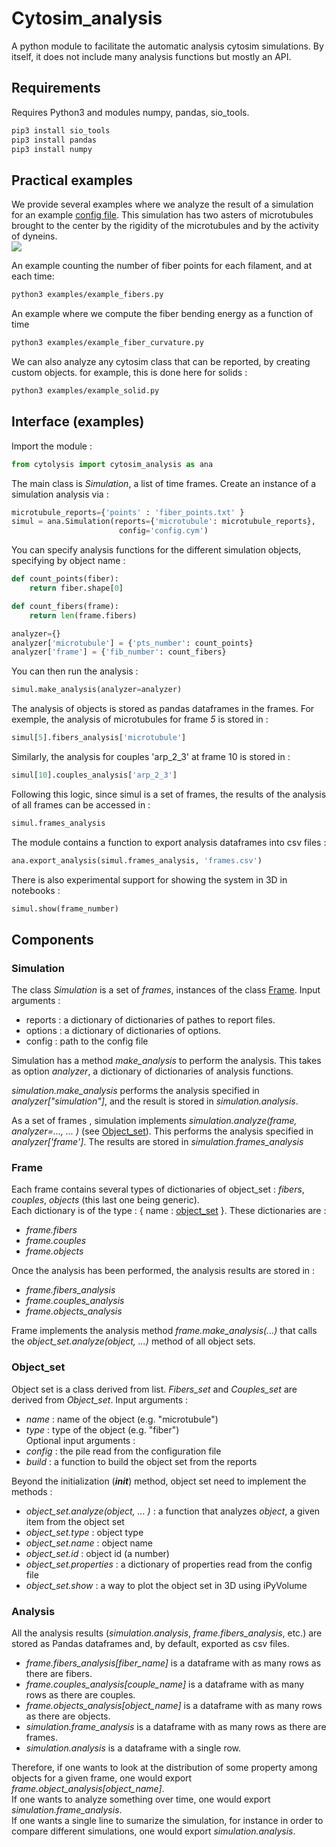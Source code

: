 # Cytosim_analysis
A python module to facilitate the automatic analysis cytosim simulations.
By itself, it does not include many analysis functions but mostly an API.



## Requirements
Requires Python3 and modules numpy, pandas, sio_tools. 
```bash
pip3 install sio_tools 
pip3 install pandas
pip3 install numpy
```

## Practical examples
We provide several examples where we analyze the result of a simulation for an example [config file](example_data/example.cym). 
This simulation has two asters of microtubules brought to the center by the rigidity of the microtubules and by the activity of dyneins.  
![](examples/example.jpg) 

An example counting the number of fiber points for each filament, and at each time:
```bash
python3 examples/example_fibers.py
```
An example where we compute the fiber bending energy as a function of time
```bash
python3 examples/example_fiber_curvature.py
```
We can also analyze any cytosim class that can be reported, by creating custom objects. for example, this is done here for solids :
```bash
python3 examples/example_solid.py
```

## Interface (examples)
Import the module : 
```python
from cytolysis import cytosim_analysis as ana
```

The main class is *Simulation*, a list of time frames. Create an instance of a simulation analysis via :
```python
microtubule_reports={'points' : 'fiber_points.txt' }
simul = ana.Simulation(reports={'microtubule': microtubule_reports},
                        config='config.cym') 
```

You can specify analysis functions for the different simulation objects, specifying by object name :
```python
def count_points(fiber):
    return fiber.shape[0]

def count_fibers(frame):
    return len(frame.fibers)

analyzer={}
analyzer['microtubule'] = {'pts_number': count_points}
analyzer['frame'] = {'fib_number': count_fibers}
```

You can then run the analysis :
```python
simul.make_analysis(analyzer=analyzer)
```

The analysis of objects is stored as pandas dataframes in the frames. For exemple, the analysis of microtubules for frame *5* is stored in :
```python
simul[5].fibers_analysis['microtubule']
```
Similarly, the analysis for couples 'arp_2_3' at frame 10 is stored in :
```python
simul[10].couples_analysis['arp_2_3']
```
Following this logic, since simul is a set of frames, the results of the analysis of all frames can be accessed in :
```python
simul.frames_analysis
```

The module contains a function to export analysis dataframes into csv files :
```python
ana.export_analysis(simul.frames_analysis, 'frames.csv')
```

There is also experimental support for showing the system in 3D in notebooks :
```python
simul.show(frame_number)
```


## Components

### Simulation
The class *Simulation* is a set of *frames*, instances of the class [Frame](#frame). Input arguments : 
- reports : a dictionary of dictionaries of pathes to report files.
- options : a dictionary of dictionaries of options.
- config : path to the config file

Simulation has a method *make_analysis* to perform the analysis. 
This takes as option *analyzer*, a dictionary of dictionaries of analysis functions.  

*simulation.make_analysis* performs the analysis specified in *analyzer["simulation"]*, 
and the result is stored in *simulation.analysis*.  

As a set of frames , simulation implements *simulation.analyze(frame, analyzer=..., ... )* (see [Object_set](#object_set)).
This performs the analysis specified in *analyzer['frame']*. The results are stored in *simulation.frames_analysis*
 
### Frame
Each frame contains several types of dictionaries of object_set : *fibers*,  *couples*, *objects* (this last one being generic).  
Each dictionary is of the type : { name : [object_set](#object_set) }.
These dictionaries are :
- *frame.fibers*
- *frame.couples*
- *frame.objects*

Once the analysis has been performed, the analysis results are stored in :
- *frame.fibers_analysis*
- *frame.couples_analysis*
- *frame.objects_analysis*

Frame implements the analysis method *frame.make_analysis(...)* that calls the *object_set.analyze(object, ...)* method of all object sets. 
 
### Object_set
Object set is a class derived from list. *Fibers_set* and *Couples_set* are derived from *Object_set*. Input arguments :
- *name* : name of the object (e.g. "microtubule")
- *type* : type of the object (e.g. "fiber")  
Optional input arguments :
- *config* : the pile read from the configuration file
- *build* : a function to build the object set from the reports  
 
Beyond the initialization (*__init__*) method, object set need to implement the methods :
- *object_set.analyze(object, ... )* : a function that analyzes *object*, a given item from the object set
- *object_set.type* : object type 
- *object_set.name* : object name 
- *object_set.id* : object id (a number) 
- *object_set.properties* : a dictionary of properties read from the config file
- *object_set.show* : a way to plot the object set in 3D using iPyVolume

### Analysis
All the analysis results (*simulation.analysis*, *frame.fibers_analysis*, etc.) are stored as Pandas dataframes and, by default, exported as csv files.
- *frame.fibers_analysis[fiber_name]* is a dataframe with as many rows as there are fibers.
- *frame.couples_analysis[couple_name]* is a dataframe with as many rows as there are couples.
- *frame.objects_analysis[object_name]* is a dataframe with as many rows as there are objects.
- *simulation.frame_analysis* is a dataframe with as many rows as there are frames.
- *simulation.analysis* is a dataframe with a single row.

Therefore, if one wants to look at the distribution of some property among objects for a given frame, 
one would export *frame.object_analysis[object_name]*.  
If one wants to analyze something over time, one would export *simulation.frame_analysis*.  
If one wants a single line to sumarize the simulation, for instance in order to compare different simulations, one would
export *simulation.analysis*.
